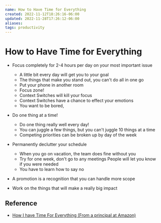 ```yaml
---
name: How to Have Time for Everything
created: 2022-11-12T18:26:16-06:00
updated: 2022-11-28T17:26:12-06:00
aliases: 
tags: productivity
---
```

# How to Have Time for Everything

- Focus completely for 2-4 hours per day on your most important issue
	- A little bit every day will get you to your goal
	- The things that make you stand out, you can't do all in one go
	- Put your phone in another room
	- Focus zone!
	- Context Switches will kill your focus
	- Context Switches have a chance to effect your emotions
	- You want to be bored,
- Do one thing at a time!
	- Do one thing really well every day!
	- You can juggle a few things, but you can't juggle 10 things at a time
	- Competing priorities can be broken up by day of the week
- Permanently declutter your schedule
	- When you go on vacation, the team does fine without you
	- Try for one week, don't go to any meetings
		  People will let you know if you were needed
	- You have to learn how to say no

- A promotion is a recognition that you can handle more scope
- Work on the things that will make a really big impact

## Reference

- [How I have Time For Everything (From a principal at Amazon)](https://www.youtube.com/watch?v=c3pzcV9yi24)
